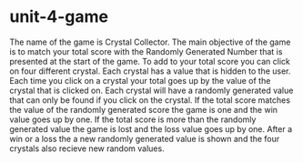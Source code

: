 # unit-4-game
The name of the game is Crystal Collector. The main objective of the game is to match your total score with the Randomly Generated Number that is presented at the start of the game. To add to your total score you can click on four different crystal. Each crystal has a value that is hidden to the user. Each time you click on a crystal your total goes up by the value of the crystal that is clicked on. Each crystal will have a randomly generated value that can only be found if you click on the crystal. If the total score matches the value of the randomly generated score the game is one and the win value goes up by one. If the total score is more than the randomly generated value the game is lost and the loss value goes up by one. After a win or a loss the a new randomly generated value is shown and the four crystals also recieve new random values. 
